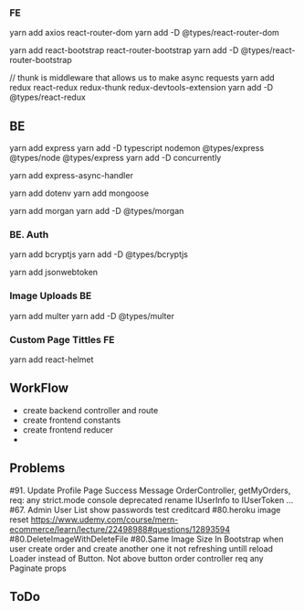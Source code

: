 ### FE

yarn add axios react-router-dom
yarn add -D @types/react-router-dom

yarn add react-bootstrap react-router-bootstrap
yarn add -D @types/react-router-bootstrap

// thunk is middleware that allows us to make async requests
yarn add redux react-redux redux-thunk redux-devtools-extension
yarn add -D @types/react-redux

## BE

yarn add express
yarn add -D typescript nodemon @types/express @types/node @types/express
yarn add -D concurrently

yarn add express-async-handler

yarn add dotenv
yarn add mongoose

yarn add morgan
yarn add -D @types/morgan

### BE. Auth

yarn add bcryptjs
yarn add -D @types/bcryptjs

yarn add jsonwebtoken

### Image Uploads BE

yarn add multer
yarn add -D @types/multer

### Custom Page Tittles FE

yarn add react-helmet

## WorkFlow

- create backend controller and route
- create frontend constants
- create frontend reducer
-

## Problems

#91. Update Profile Page Success Message
OrderController, getMyOrders, req: any
strict.mode console deprecated
rename IUserInfo to IUserToken ...
#67. Admin User List show passwords
test creditcard
#80.heroku image reset
https://www.udemy.com/course/mern-ecommerce/learn/lecture/22498988#questions/12893594
#80.DeleteImageWithDeleteFile
#80.Same Image Size In Bootstrap
when user create order and create another one it not refreshing untill reload
Loader instead of Button. Not above button
order controller req any
Paginate props

## ToDo
